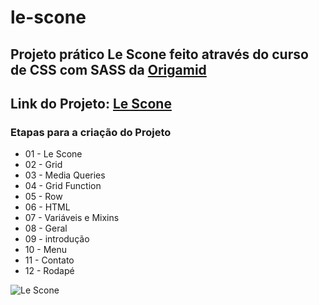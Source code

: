 # le-scone

## Projeto prático Le Scone feito através do curso de CSS com SASS da [Origamid](https://www.origamid.com/curso/css-com-sass)

## Link do Projeto: [Le Scone](https://marcelo-rafael.github.io/sass-projeto-le-scone/)

### Etapas para a criação do Projeto
- 01 - Le Scone
- 02 - Grid
- 03 - Media Queries
- 04 - Grid Function
- 05 - Row
- 06 - HTML
- 07 - Variáveis e Mixins
- 08 - Geral
- 09 - introdução
- 10 - Menu
- 11 - Contato
- 12 - Rodapé


![Le Scone](lescone.gif)
